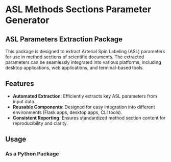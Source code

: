 # ASL Methods Sections Parameter Generator

## ASL Parameters Extraction Package

This package is designed to extract Arterial Spin Labeling (ASL) parameters for use in method sections of scientific documents. The extracted parameters can be seamlessly integrated into various platforms, including desktop applications, web applications, and terminal-based tools.

## Features

- **Automated Extraction**: Efficiently extracts key ASL parameters from input data.
- **Reusable Components**: Designed for easy integration into different environments (Flask apps, desktop apps, CLI tools).
- **Consistent Reporting**: Ensures standardized method section content for reproducibility and clarity.

## Usage

### As a Python Package